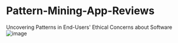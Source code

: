 # Pattern-Mining-App-Reviews
Uncovering Patterns  in End-Users' Ethical Concerns about Software
![image](https://github.com/ozgekaracam/Pattern-Mining-App-Reviews/assets/90089950/a80783fb-9c6b-4723-ac2c-3861c366c2eb)

